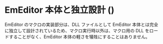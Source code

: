 # EmEditor 本体と独立設計 ()

EmEditor のマクロの実装部分は、DLL ファイルとして EmEditor 本体とは完全に独立して設計されているため、マクロ実行時以外は、マクロ用の
DLL をロードすることがなく、EmEditor 本体の軽さを犠牲にすることはありません。

